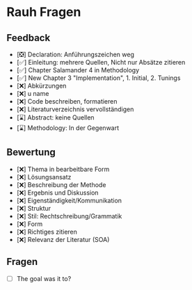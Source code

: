# Rauh Fragen

## Feedback
- [❎] Declaration: Anführungszeichen weg 
- [✅] Einleitung: mehrere Quellen, Nicht nur Absätze zitieren
- [✅] Chapter Salamander 4 in Methodology
- [✅] New Chapter 3 "Implementation", 1. Initial, 2. Tunings 
- [❌] Abkürzungen
- [❌] u name 
- [❌] Code beschreiben, formatieren
- [❌] Literaturverzeichnis vervollständigen
- [⌛] Abstract: keine Quellen
- [⌛] Methodology: In der Gegenwart


## Bewertung
- [❌] Thema in bearbeitbare Form
- [❌] Lösungsansatz
- [❌] Beschreibung der Methode
- [❌] Ergebnis und Diskussion
- [❌] Eigenständigkeit/Kommunikation 
- [❌] Struktur 
- [❌] Stil: Rechtschreibung/Grammatik
- [❌] Form
- [❌] Richtiges zitieren 
- [❌] Relevanz der Literatur (SOA)




## Fragen
- [ ] The goal was it to? 
